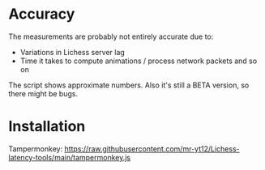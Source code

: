 # Accuracy
The measurements are probably not entirely accurate due to:
  - Variations in Lichess server lag
  - Time it takes to compute animations / process network packets and so on
 
The script shows approximate numbers. Also it's still a BETA version, so there might be bugs. 

# Installation
Tampermonkey: https://raw.githubusercontent.com/mr-yt12/Lichess-latency-tools/main/tampermonkey.js
